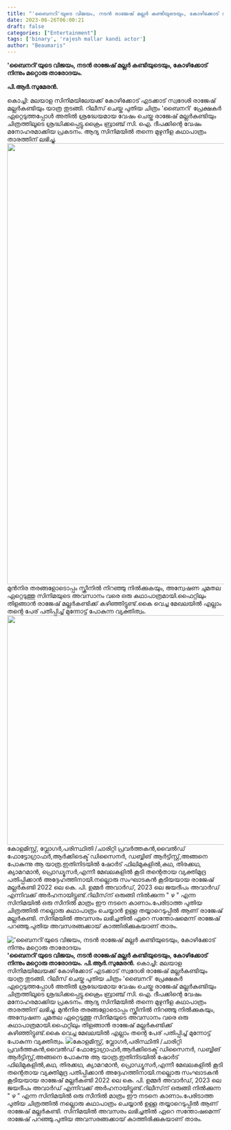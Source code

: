 ```yaml
---
title: "'ബൈനറി'യുടെ വിജയം, നടൻ രാജേഷ് മല്ലർ കണ്ടിയുടെയും, കോഴിക്കോട് നിന്നും മറ്റൊരു താരോദയം"
date: 2023-06-26T06:00:21
draft: false
categories: ["Entertainment"]
tags: ['binary', 'rajesh mallar kandi actor']
author: "Beaumaris"
---
```


<strong>'ബൈനറി'യുടെ വിജയം, നടൻ രാജേഷ് മല്ലർ കണ്ടിയുടെയും, കോഴിക്കോട് നിന്നും മറ്റൊരു താരോദയം.</strong>

<strong>പി.ആർ.സുമേരൻ.</strong>

കൊച്ചി: മലയാള സിനിമയിലേയക്ക് കോഴിക്കോട് എടക്കാട് സ്വദേശി രാജേഷ് മല്ലർകണ്ടിയും യാത്ര തുടങ്ങി. റിലീസ് ചെയ്ത പുതിയ ചിത്രം 'ബൈനറി' പ്രേക്ഷകർ ഏറ്റെടുത്തപ്പോൾ അതിൽ ശ്രദ്ധേയമായ വേഷം ചെയ്ത രാജേഷ് മല്ലർകണ്ടിയും ചിത്രത്തിലൂടെ ശ്രദ്ധിക്കപ്പെട്ടു.ക്രൈം ബ്രാഞ്ച് സി. ഐ. ദീപക്കിന്റെ വേഷം മനോഹരമാക്കിയ പ്രകടനം. ആദ്യ സിനിമയിൽ തന്നെ മുഴുനീള കഥാപാത്രം താരത്തിന് ലഭിച്ചു. <a href="https://cdn.boolokam.com/articles/2023/06/ddddfff-2.jpg"><img class="size-large wp-image-401029 aligncenter" src="https://cdn.boolokam.com/articles/2023/06/ddddfff-2-774x1024.jpg" alt="" width="774" height="1024" /></a>മുൻനിര തരങ്ങളോടൊപ്പം സ്ക്രീനിൽ നിറഞ്ഞു നിൽക്കുകയും, അന്വേഷണ ചുമതല ഏറ്റെടുത്തു സിനിമയുടെ അവസാനം വരെ ഒരു കഥാപാത്രമായി.ഫൈറ്റിലും തിളങ്ങാൻ രാജേഷ് മല്ലർകണ്ടിക്ക് കഴിഞ്ഞിട്ടുണ്ട്.കൈ വെച്ച മേഖലയിൽ എല്ലാം തന്റെ പേര് പതിപ്പിച്ച് മുന്നോട്ട് പോകുന്ന വ്യക്തിത്വം.
<a href="https://cdn.boolokam.com/articles/2023/06/qddd-2.jpg"><img class="size-large wp-image-401030 aligncenter" src="https://cdn.boolokam.com/articles/2023/06/qddd-2-1024x682.jpg" alt="" width="800" height="533" /></a>കോളമിസ്റ്റ്, വ്ലോഗർ,പരിസ്ഥിതി /ചാരിറ്റി പ്രവർത്തകൻ,വൈൽഡ് ഫോട്ടോഗ്രാഫർ,ആർക്കിടെക്ട് ഡിസൈനർ, ഡബ്ബിങ് ആർട്ടിസ്റ്റ്,അങ്ങനെ പോകുന്നു ആ യാത്ര.ഇതിനിടയിൽ ഷോർട് ഫിലിമുകളിൽ,കഥ, തിരക്കഥ, ക്യാമറമാൻ, പ്രൊഡ്യൂസർ,എന്നീ മേഖലകളിൽ കൂടി തന്റെതായ വ്യക്തിമുദ്ര പതിപ്പിക്കാൻ അദ്ദേഹത്തിനായി.നല്ലൊരു സംഘാടകൻ കൂടിയയായ രാജേഷ് മല്ലർകണ്ടി 2022 ലെ കെ. പി. ഉമ്മർ അവാർഡ്, 2023 ലെ ജയദീപം അവാർഡ് എന്നിവക്ക് അർഹനായിട്ടുണ്ട്.റിലീസ്‌ന് ഒരുങ്ങി നിൽക്കുന്ന " ഴ " എന്ന സിനിമയിൽ ഒരു സീനിൽ മാത്രം ഈ നടനെ കാണാം.പേരിടാത്ത പുതിയ ചിത്രത്തിൽ നല്ലൊരു കഥാപാത്രം ചെയ്യാൻ ഉള്ള തയ്യാറെടുപ്പിൽ ആണ് രാജേഷ് മല്ലർകണ്ടി. സിനിമയിൽ അവസരം ലഭിച്ചതിൽ ഏറെ സന്തോഷമെന്ന് രാജേഷ് പറഞ്ഞു.പുതിയ അവസരങ്ങക്കായ് കാത്തിരിക്കുകയാണ് താരം.


!['ബൈനറി'യുടെ വിജയം, നടൻ രാജേഷ് മല്ലർ കണ്ടിയുടെയും, കോഴിക്കോട് നിന്നും മറ്റൊരു താരോദയം](https://cdn.boolokam.com/articles/2023/06/ddddfff-2-774x1024.jpg)**'ബൈനറി'യുടെ വിജയം, നടൻ രാജേഷ് മല്ലർ കണ്ടിയുടെയും, കോഴിക്കോട് നിന്നും മറ്റൊരു താരോദയം.** **പി.ആർ.സുമേരൻ.** കൊച്ചി: മലയാള സിനിമയിലേയക്ക് കോഴിക്കോട് എടക്കാട് സ്വദേശി രാജേഷ് മല്ലർകണ്ടിയും യാത്ര തുടങ്ങി. റിലീസ് ചെയ്ത പുതിയ ചിത്രം 'ബൈനറി' പ്രേക്ഷകർ ഏറ്റെടുത്തപ്പോൾ അതിൽ ശ്രദ്ധേയമായ വേഷം ചെയ്ത രാജേഷ് മല്ലർകണ്ടിയും ചിത്രത്തിലൂടെ ശ്രദ്ധിക്കപ്പെട്ടു.ക്രൈം ബ്രാഞ്ച് സി. ഐ. ദീപക്കിന്റെ വേഷം മനോഹരമാക്കിയ പ്രകടനം. ആദ്യ സിനിമയിൽ തന്നെ മുഴുനീള കഥാപാത്രം താരത്തിന് ലഭിച്ചു. [](https://cdn.boolokam.com/articles/2023/06/ddddfff-2.jpg)മുൻനിര തരങ്ങളോടൊപ്പം സ്ക്രീനിൽ നിറഞ്ഞു നിൽക്കുകയും, അന്വേഷണ ചുമതല ഏറ്റെടുത്തു സിനിമയുടെ അവസാനം വരെ ഒരു കഥാപാത്രമായി.ഫൈറ്റിലും തിളങ്ങാൻ രാജേഷ് മല്ലർകണ്ടിക്ക് കഴിഞ്ഞിട്ടുണ്ട്.കൈ വെച്ച മേഖലയിൽ എല്ലാം തന്റെ പേര് പതിപ്പിച്ച് മുന്നോട്ട് പോകുന്ന വ്യക്തിത്വം. [![](https://cdn.boolokam.com/articles/2023/06/qddd-2-1024x682.jpg)](https://cdn.boolokam.com/articles/2023/06/qddd-2.jpg)കോളമിസ്റ്റ്, വ്ലോഗർ,പരിസ്ഥിതി /ചാരിറ്റി പ്രവർത്തകൻ,വൈൽഡ് ഫോട്ടോഗ്രാഫർ,ആർക്കിടെക്ട് ഡിസൈനർ, ഡബ്ബിങ് ആർട്ടിസ്റ്റ്,അങ്ങനെ പോകുന്നു ആ യാത്ര.ഇതിനിടയിൽ ഷോർട് ഫിലിമുകളിൽ,കഥ, തിരക്കഥ, ക്യാമറമാൻ, പ്രൊഡ്യൂസർ,എന്നീ മേഖലകളിൽ കൂടി തന്റെതായ വ്യക്തിമുദ്ര പതിപ്പിക്കാൻ അദ്ദേഹത്തിനായി.നല്ലൊരു സംഘാടകൻ കൂടിയയായ രാജേഷ് മല്ലർകണ്ടി 2022 ലെ കെ. പി. ഉമ്മർ അവാർഡ്, 2023 ലെ ജയദീപം അവാർഡ് എന്നിവക്ക് അർഹനായിട്ടുണ്ട്.റിലീസ്‌ന് ഒരുങ്ങി നിൽക്കുന്ന " ഴ " എന്ന സിനിമയിൽ ഒരു സീനിൽ മാത്രം ഈ നടനെ കാണാം.പേരിടാത്ത പുതിയ ചിത്രത്തിൽ നല്ലൊരു കഥാപാത്രം ചെയ്യാൻ ഉള്ള തയ്യാറെടുപ്പിൽ ആണ് രാജേഷ് മല്ലർകണ്ടി. സിനിമയിൽ അവസരം ലഭിച്ചതിൽ ഏറെ സന്തോഷമെന്ന് രാജേഷ് പറഞ്ഞു.പുതിയ അവസരങ്ങക്കായ് കാത്തിരിക്കുകയാണ് താരം.
